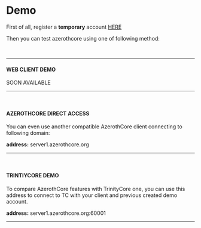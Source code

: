 # Demo

First of all, register a **temporary** account [HERE](http://server.azerothcore.org/demo/)

Then you can test azerothcore using one of following method: 

<br>

---

#### WEB CLIENT DEMO

SOON AVAILABLE


---

<br>

#### AZEROTHCORE DIRECT ACCESS

You can even use another compatible AzerothCore client connecting to following domain:

**address:** server1.azerothcore.org


---

<br>

#### TRINTIYCORE DEMO

To compare AzerothCore features with TrinityCore one, you can use this address to connect to TC with your client and previous created demo account.

**address:** server1.azerothcore.org:60001




---

<br>
